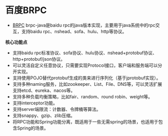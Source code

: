 
# 百度BRPC
- [BRPC](https://github.com/baidu/brpc-java) brpc-java是baidu rpc的java版本实现，主要用于java系统中的rpc交互，支持baidu rpc、nshead、sofa、hulu、http等协议。

**核心功能点**

- 支持baidu rpc标准协议、sofa协议、hulu协议、nshead+protobuf协议、http+protobuf/json协议。
- 可以灵活自定义任意协议，只需要实现Protocol接口，客户端和服务端可以分开实现。
- 支持使用POJO替代protobuf生成的类来进行序列化（基于jprotobuf实现）。
- 支持多种naming服务，比如zookeeper、List、File、DNS等，可以灵活扩展支持etcd、eureka、nacos等。
- 支持多种负载均衡策略，比如fair、random、round robin、weight等。
- 支持interceptor功能。
- 支持server端限流：计数器、令牌桶等算法。
- 支持snappy、gzip、zlib压缩。
- 将RPC功能和Spring功能分离，既适用于一些无需spring的场景，也适用于包含Spring的场景。
